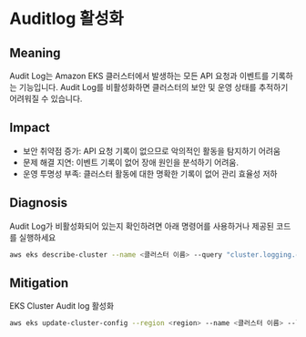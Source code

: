 # **Auditlog 활성화**

## Meaning
Audit Log는 Amazon EKS 클러스터에서 발생하는 모든 API 요청과 이벤트를 기록하는 기능입니다. 
Audit Log를 비활성화하면 클러스터의 보안 및 운영 상태를 추적하기 어려워질 수 있습니다.

## Impact
- 보안 취약점 증가: API 요청 기록이 없으므로 악의적인 활동을 탐지하기 어려움
- 문제 해결 지연: 이벤트 기록이 없어 장애 원인을 분석하기 어려움.
- 운영 투명성 부족: 클러스터 활동에 대한 명확한 기록이 없어 관리 효율성 저하

## Diagnosis
Audit Log가 비활성화되어 있는지 확인하려면 아래 명령어를 사용하거나 제공된 코드를 실행하세요

```bash
aws eks describe-cluster --name <클러스터 이름> --query "cluster.logging.clusterLogging[?types[?contains(@, 'audit')]].{AuditLog:enabled}" --output table
```

## Mitigation
EKS Cluster Audit log 활성화

```bash
aws eks update-cluster-config --region <region> --name <클러스터 이름> --logging '{"clusterLogging":[{"types":["audit"],"enabled":true}]}'
```